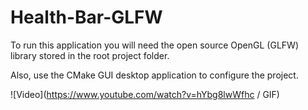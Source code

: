 # Health-Bar-GLFW

To run this application you will need the open source OpenGL (GLFW) 
library stored in the root project folder.

Also, use the CMake GUI desktop application to configure 
the project.

![Video](https://www.youtube.com/watch?v=hYbg8lwWfhc / GIF)
